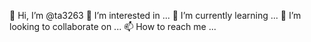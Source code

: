  👋 Hi, I’m @ta3263
 👀 I’m interested in ...
 🌱 I’m currently learning ...
 💞️ I’m looking to collaborate on ...
 📫 How to reach me ...

<!---
ta3263/ta3263 is a ✨ special ✨ repository because its `README.md` (this file) appears on your GitHub profile.
You can click the Preview link to take a look at your changes.
--->
